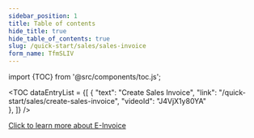 ```yaml
---
sidebar_position: 1
title: Table of contents
hide_title: true
hide_table_of_contents: true 
slug: /quick-start/sales/sales-invoice 
form_name: TfmSLIV
---
```


import {TOC} from '@src/components/toc.js';

<TOC
dataEntryList = {[
{
  "text": "Create Sales Invoice", 
  "link": "/quick-start/sales/create-sales-invoice",
  "videoId": "J4VjX1y80YA"  
},
]}
/>

[Click to learn more about E-Invoice](../../e-invoice/intro.md)